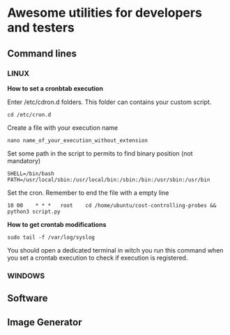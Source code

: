 # Awesome utilities for developers and testers

## Command lines

### LINUX

**How to set a cronbtab execution**

Enter /etc/cdron.d folders. This folder can contains your custom script.

	cd /etc/cron.d

Create a file with your execution name

	nano name_of_your_execution_without_extension

Set some path in the script to permits to find binary position (not mandatory)

	SHELL=/bin/bash
	PATH=/usr/local/sbin:/usr/local/bin:/sbin:/bin:/usr/sbin:/usr/bin

Set the cron. Remember to end the file with a empty line

	10 00    * * *   root    cd /home/ubuntu/cost-controlling-probes && python3 script.py

**How to get crontab modifications**

	sudo tail -f /var/log/syslog

You should open a dedicated terminal in witch you run this command when you set a crontab execution to check if execution is registered.


### WINDOWS

## Software

## Image Generator
